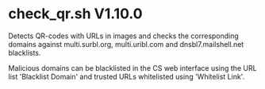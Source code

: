 check_qr.sh V1.10.0
===================

Detects QR-codes with URLs in images and checks the corresponding domains against multi.surbl.org, multi.uribl.com and dnsbl7.mailshell.net blacklists.

Malicious domains can be blacklisted in the CS web interface using the URL list 'Blacklist Domain' and trusted URLs whitelisted using 'Whitelist Link'.
